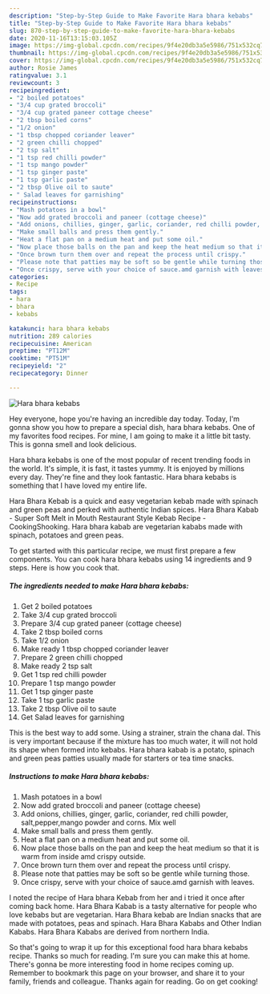 ```yaml
---
description: "Step-by-Step Guide to Make Favorite Hara bhara kebabs"
title: "Step-by-Step Guide to Make Favorite Hara bhara kebabs"
slug: 870-step-by-step-guide-to-make-favorite-hara-bhara-kebabs
date: 2020-11-16T13:15:03.105Z
image: https://img-global.cpcdn.com/recipes/9f4e20db3a5e5986/751x532cq70/hara-bhara-kebabs-recipe-main-photo.jpg
thumbnail: https://img-global.cpcdn.com/recipes/9f4e20db3a5e5986/751x532cq70/hara-bhara-kebabs-recipe-main-photo.jpg
cover: https://img-global.cpcdn.com/recipes/9f4e20db3a5e5986/751x532cq70/hara-bhara-kebabs-recipe-main-photo.jpg
author: Rosie James
ratingvalue: 3.1
reviewcount: 3
recipeingredient:
- "2 boiled potatoes"
- "3/4 cup grated broccoli"
- "3/4 cup grated paneer cottage cheese"
- "2 tbsp boiled corns"
- "1/2 onion"
- "1 tbsp chopped coriander leaver"
- "2 green chilli chopped"
- "2 tsp salt"
- "1 tsp red chilli powder"
- "1 tsp mango powder"
- "1 tsp ginger paste"
- "1 tsp garlic paste"
- "2 tbsp Olive oil to saute"
- " Salad leaves for garnishing"
recipeinstructions:
- "Mash potatoes in a bowl"
- "Now add grated broccoli and paneer (cottage cheese)"
- "Add onions, chillies, ginger, garlic, coriander, red chilli powder, salt,pepper,mango powder and corns. Mix well"
- "Make small balls and press them gently."
- "Heat a flat pan on a medium heat and put some oil."
- "Now place those balls on the pan and keep the heat medium so that it is warm from inside amd crispy outside."
- "Once brown turn them over and repeat the process until crispy."
- "Please note that patties may be soft so be gentle while turning those."
- "Once crispy, serve with your choice of sauce.amd garnish with leaves."
categories:
- Recipe
tags:
- hara
- bhara
- kebabs

katakunci: hara bhara kebabs 
nutrition: 289 calories
recipecuisine: American
preptime: "PT12M"
cooktime: "PT51M"
recipeyield: "2"
recipecategory: Dinner

---
```



![Hara bhara kebabs](https://img-global.cpcdn.com/recipes/9f4e20db3a5e5986/751x532cq70/hara-bhara-kebabs-recipe-main-photo.jpg)

Hey everyone, hope you're having an incredible day today. Today, I'm gonna show you how to prepare a special dish, hara bhara kebabs. One of my favorites food recipes. For mine, I am going to make it a little bit tasty. This is gonna smell and look delicious.

Hara bhara kebabs is one of the most popular of recent trending foods in the world. It's simple, it is fast, it tastes yummy. It is enjoyed by millions every day. They're fine and they look fantastic. Hara bhara kebabs is something that I have loved my entire life.

Hara Bhara Kebab is a quick and easy vegetarian kebab made with spinach and green peas and perked with authentic Indian spices. Hara Bhara Kabab - Super Soft Melt in Mouth Restaurant Style Kebab Recipe - CookingShooking. Hara bhara kabab are vegetarian kababs made with spinach, potatoes and green peas.


To get started with this particular recipe, we must first prepare a few components. You can cook hara bhara kebabs using 14 ingredients and 9 steps. Here is how you cook that.

<!--inarticleads1-->

##### The ingredients needed to make Hara bhara kebabs:

1. Get 2 boiled potatoes
1. Take 3/4 cup grated broccoli
1. Prepare 3/4 cup grated paneer (cottage cheese)
1. Take 2 tbsp boiled corns
1. Take 1/2 onion
1. Make ready 1 tbsp chopped coriander leaver
1. Prepare 2 green chilli chopped
1. Make ready 2 tsp salt
1. Get 1 tsp red chilli powder
1. Prepare 1 tsp mango powder
1. Get 1 tsp ginger paste
1. Take 1 tsp garlic paste
1. Take 2 tbsp Olive oil to saute
1. Get  Salad leaves for garnishing


This is the best way to add some. Using a strainer, strain the chana dal. This is very important because if the mixture has too much water, it will not hold its shape when formed into kebabs. Hara bhara kabab is a potato, spinach and green peas patties usually made for starters or tea time snacks. 

<!--inarticleads2-->

##### Instructions to make Hara bhara kebabs:

1. Mash potatoes in a bowl
1. Now add grated broccoli and paneer (cottage cheese)
1. Add onions, chillies, ginger, garlic, coriander, red chilli powder, salt,pepper,mango powder and corns. Mix well
1. Make small balls and press them gently.
1. Heat a flat pan on a medium heat and put some oil.
1. Now place those balls on the pan and keep the heat medium so that it is warm from inside amd crispy outside.
1. Once brown turn them over and repeat the process until crispy.
1. Please note that patties may be soft so be gentle while turning those.
1. Once crispy, serve with your choice of sauce.amd garnish with leaves.


I noted the recipe of Hara bhara Kebab from her and i tried it once after coming back home. Hara Bhara Kabab is a tasty alternative for people who love kebabs but are vegetarian. Hara Bhara kebab are Indian snacks that are made with potatoes, peas and spinach. Hara Bhara Kababs and Other Indian Kababs. Hara Bhara Kababs are derived from northern India. 

So that's going to wrap it up for this exceptional food hara bhara kebabs recipe. Thanks so much for reading. I'm sure you can make this at home. There's gonna be more interesting food in home recipes coming up. Remember to bookmark this page on your browser, and share it to your family, friends and colleague. Thanks again for reading. Go on get cooking!
